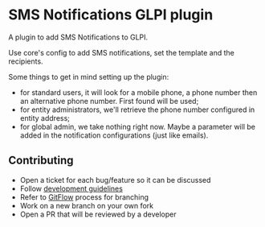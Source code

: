 # SMS Notifications GLPI plugin

A plugin to add SMS Notifications to GLPI.

Use core's config to add SMS notifications, set the template and the recipients.

Some things to get in mind setting up the plugin:
- for standard users, it will look for a mobile phone, a phone number then an alternative phone number. First found will be used;
- for entity administrators, we'll retrieve the phone number configured in entity address;
- for global admin, we take nothing right now. Maybe a parameter will be added in the notification configurations (just like emails).

## Contributing

* Open a ticket for each bug/feature so it can be discussed
* Follow [development guidelines](http://glpi-developer-documentation.readthedocs.io/en/latest/plugins.html)
* Refer to [GitFlow](http://git-flow.readthedocs.io/) process for branching
* Work on a new branch on your own fork
* Open a PR that will be reviewed by a developer

